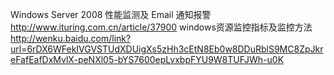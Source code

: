 Windows Server 2008 性能监测及 Email 通知报警 
http://www.ituring.com.cn/article/37900
windows资源监控指标及监控方法
http://wenku.baidu.com/link?url=6rDX6WFekIVGVSTUdXDUigXs5zHh3cEtN8Eb0w8DDuRblS9MC8ZpJkreFafEafDxMvlX-peNXl05-bYS7600epLvxbpFYU9W8TUFJWh-u0K